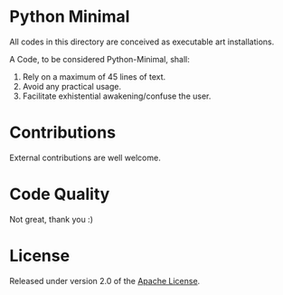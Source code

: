 # Python Minimal
All codes in this directory are conceived as executable art installations.

A Code, to be considered Python-Minimal, shall:

1) Rely on a maximum of 45 lines of text.
2) Avoid any practical usage.
3) Facilitate exhistential awakening/confuse the user.


# Contributions
External contributions are well welcome.


# Code Quality
Not great, thank you :)


# License
Released under version 2.0 of the [Apache License].

[Apache license]: http://www.apache.org/licenses/LICENSE-2.0
